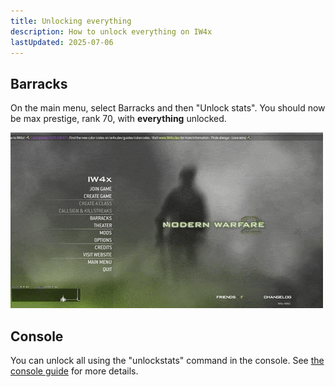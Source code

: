 ```yaml
---
title: Unlocking everything
description: How to unlock everything on IW4x
lastUpdated: 2025-07-06
---
```


## Barracks

On the main menu, select Barracks and then "Unlock stats". You should now be max prestige, rank 70, with **everything** unlocked.

![Unlock stats](../../../assets/img/unlockstats/unlockstats.gif)

## Console

You can unlock all using the "unlockstats" command in the console. See [the console guide](/guides/console/) for more details.